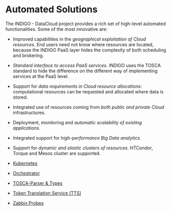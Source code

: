 # Automated Solutions

The INDIGO - DataCloud project provides a rich set of high-level automated functionalities. Some of the most innovative are: 
* Improved capabilities in the *geographical exploitation of Cloud resources*. End users need not know where resources are located, because the INDIGO PaaS layer hides the complexity of both scheduling and brokering.
* *Standard interface to access PaaS services*. INDIGO uses the TOSCA standard to hide the difference on the different way of implementing services at the PaaS level.
* Support for *data requirements in Cloud resource allocations*: computational resources can be requested and allocated where data is stored.
* Integrated use of resources coming from *both public and private Cloud* infrastructures.
* Deployment, monitoring and *automatic scalability of existing applications*.
* Integrated support for *high-performance Big Data analytics*.
* Support for *dynamic and elastic clusters of resources*. HTCondor, Torque and Mesos cluster are supported. 


* [Kubernetes](indigo1/kubernetes1.md)
* [Orchestrator](indigo1/orchestrator1.md)
* [TOSCA-Parser & Types](indigo1/tosca-pt1.md)
* [Token Translation Service (TTS)](indigo1/tts1.md)
* [Zabbix Probes](indigo1/zabbix-probes1.md)


